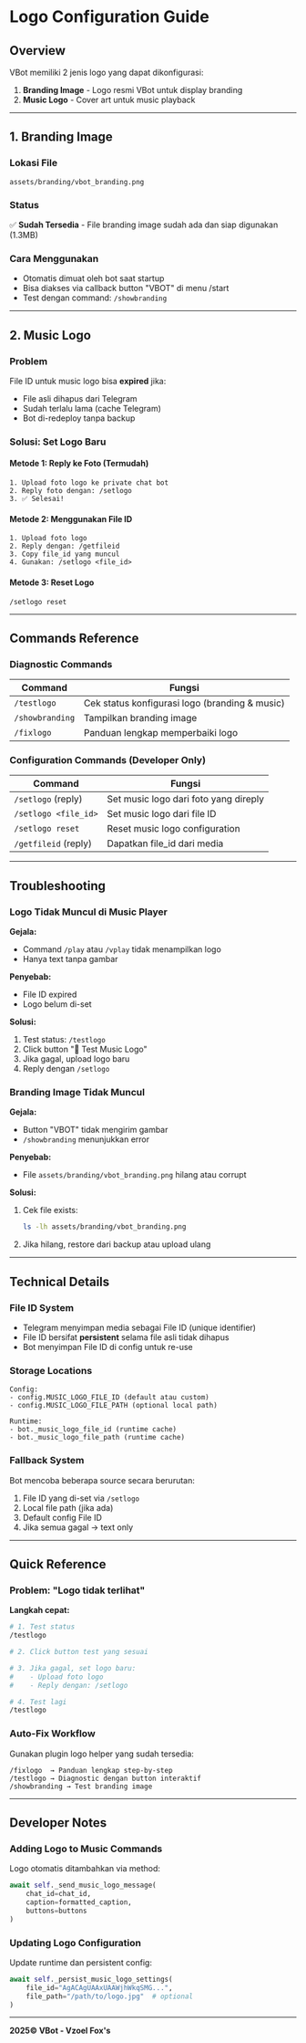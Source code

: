 # Logo Configuration Guide

## Overview

VBot memiliki 2 jenis logo yang dapat dikonfigurasi:

1. **Branding Image** - Logo resmi VBot untuk display branding
2. **Music Logo** - Cover art untuk music playback

---

## 1. Branding Image

### Lokasi File
```
assets/branding/vbot_branding.png
```

### Status
✅ **Sudah Tersedia** - File branding image sudah ada dan siap digunakan (1.3MB)

### Cara Menggunakan
- Otomatis dimuat oleh bot saat startup
- Bisa diakses via callback button "VBOT" di menu /start
- Test dengan command: `/showbranding`

---

## 2. Music Logo

### Problem
File ID untuk music logo bisa **expired** jika:
- File asli dihapus dari Telegram
- Sudah terlalu lama (cache Telegram)
- Bot di-redeploy tanpa backup

### Solusi: Set Logo Baru

#### Metode 1: Reply ke Foto (Termudah)
```
1. Upload foto logo ke private chat bot
2. Reply foto dengan: /setlogo
3. ✅ Selesai!
```

#### Metode 2: Menggunakan File ID
```
1. Upload foto logo
2. Reply dengan: /getfileid
3. Copy file_id yang muncul
4. Gunakan: /setlogo <file_id>
```

#### Metode 3: Reset Logo
```
/setlogo reset
```

---

## Commands Reference

### Diagnostic Commands

| Command | Fungsi |
|---------|--------|
| `/testlogo` | Cek status konfigurasi logo (branding & music) |
| `/showbranding` | Tampilkan branding image |
| `/fixlogo` | Panduan lengkap memperbaiki logo |

### Configuration Commands (Developer Only)

| Command | Fungsi |
|---------|--------|
| `/setlogo` (reply) | Set music logo dari foto yang direply |
| `/setlogo <file_id>` | Set music logo dari file ID |
| `/setlogo reset` | Reset music logo configuration |
| `/getfileid` (reply) | Dapatkan file_id dari media |

---

## Troubleshooting

### Logo Tidak Muncul di Music Player

**Gejala:**
- Command `/play` atau `/vplay` tidak menampilkan logo
- Hanya text tanpa gambar

**Penyebab:**
- File ID expired
- Logo belum di-set

**Solusi:**
1. Test status: `/testlogo`
2. Click button "🎵 Test Music Logo"
3. Jika gagal, upload logo baru
4. Reply dengan `/setlogo`

### Branding Image Tidak Muncul

**Gejala:**
- Button "VBOT" tidak mengirim gambar
- `/showbranding` menunjukkan error

**Penyebab:**
- File `assets/branding/vbot_branding.png` hilang atau corrupt

**Solusi:**
1. Cek file exists:
   ```bash
   ls -lh assets/branding/vbot_branding.png
   ```
2. Jika hilang, restore dari backup atau upload ulang

---

## Technical Details

### File ID System
- Telegram menyimpan media sebagai File ID (unique identifier)
- File ID bersifat **persistent** selama file asli tidak dihapus
- Bot menyimpan File ID di config untuk re-use

### Storage Locations
```
Config:
- config.MUSIC_LOGO_FILE_ID (default atau custom)
- config.MUSIC_LOGO_FILE_PATH (optional local path)

Runtime:
- bot._music_logo_file_id (runtime cache)
- bot._music_logo_file_path (runtime cache)
```

### Fallback System
Bot mencoba beberapa source secara berurutan:
1. File ID yang di-set via `/setlogo`
2. Local file path (jika ada)
3. Default config File ID
4. Jika semua gagal → text only

---

## Quick Reference

### Problem: "Logo tidak terlihat"

**Langkah cepat:**
```bash
# 1. Test status
/testlogo

# 2. Click button test yang sesuai

# 3. Jika gagal, set logo baru:
#    - Upload foto logo
#    - Reply dengan: /setlogo

# 4. Test lagi
/testlogo
```

### Auto-Fix Workflow

Gunakan plugin logo helper yang sudah tersedia:
```
/fixlogo  → Panduan lengkap step-by-step
/testlogo → Diagnostic dengan button interaktif
/showbranding → Test branding image
```

---

## Developer Notes

### Adding Logo to Music Commands

Logo otomatis ditambahkan via method:
```python
await self._send_music_logo_message(
    chat_id=chat_id,
    caption=formatted_caption,
    buttons=buttons
)
```

### Updating Logo Configuration

Update runtime dan persistent config:
```python
await self._persist_music_logo_settings(
    file_id="AgACAgUAAxUAAWjhWkqSMG...",
    file_path="/path/to/logo.jpg"  # optional
)
```

---

**2025© VBot - Vzoel Fox's**
